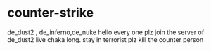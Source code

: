 # counter-strike
de_dust2 , de_inferno,de_nuke
hello every one plz join the server of de_dust2
live chaka long.
stay in terrorist
plz kill the counter person
